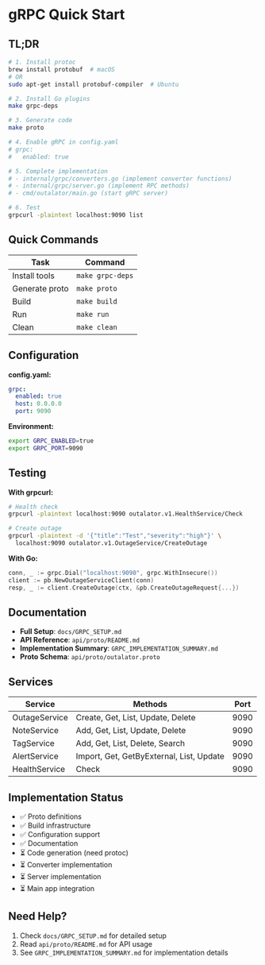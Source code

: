 # gRPC Quick Start

## TL;DR

```bash
# 1. Install protoc
brew install protobuf  # macOS
# OR
sudo apt-get install protobuf-compiler  # Ubuntu

# 2. Install Go plugins
make grpc-deps

# 3. Generate code
make proto

# 4. Enable gRPC in config.yaml
# grpc:
#   enabled: true

# 5. Complete implementation
# - internal/grpc/converters.go (implement converter functions)
# - internal/grpc/server.go (implement RPC methods)
# - cmd/outalator/main.go (start gRPC server)

# 6. Test
grpcurl -plaintext localhost:9090 list
```

## Quick Commands

| Task | Command |
|------|---------|
| Install tools | `make grpc-deps` |
| Generate proto | `make proto` |
| Build | `make build` |
| Run | `make run` |
| Clean | `make clean` |

## Configuration

**config.yaml:**
```yaml
grpc:
  enabled: true
  host: 0.0.0.0
  port: 9090
```

**Environment:**
```bash
export GRPC_ENABLED=true
export GRPC_PORT=9090
```

## Testing

**With grpcurl:**
```bash
# Health check
grpcurl -plaintext localhost:9090 outalator.v1.HealthService/Check

# Create outage
grpcurl -plaintext -d '{"title":"Test","severity":"high"}' \
  localhost:9090 outalator.v1.OutageService/CreateOutage
```

**With Go:**
```go
conn, _ := grpc.Dial("localhost:9090", grpc.WithInsecure())
client := pb.NewOutageServiceClient(conn)
resp, _ := client.CreateOutage(ctx, &pb.CreateOutageRequest{...})
```

## Documentation

- **Full Setup**: `docs/GRPC_SETUP.md`
- **API Reference**: `api/proto/README.md`
- **Implementation Summary**: `GRPC_IMPLEMENTATION_SUMMARY.md`
- **Proto Schema**: `api/proto/outalator.proto`

## Services

| Service | Methods | Port |
|---------|---------|------|
| OutageService | Create, Get, List, Update, Delete | 9090 |
| NoteService | Add, Get, List, Update, Delete | 9090 |
| TagService | Add, Get, List, Delete, Search | 9090 |
| AlertService | Import, Get, GetByExternal, List, Update | 9090 |
| HealthService | Check | 9090 |

## Implementation Status

- ✅ Proto definitions
- ✅ Build infrastructure
- ✅ Configuration support
- ✅ Documentation
- ⏳ Code generation (need protoc)
- ⏳ Converter implementation
- ⏳ Server implementation
- ⏳ Main app integration

## Need Help?

1. Check `docs/GRPC_SETUP.md` for detailed setup
2. Read `api/proto/README.md` for API usage
3. See `GRPC_IMPLEMENTATION_SUMMARY.md` for implementation details
